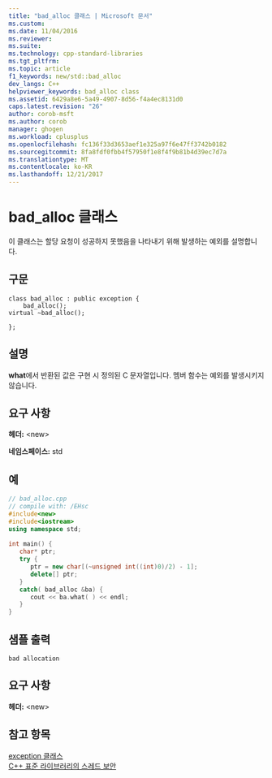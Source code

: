 ```yaml
---
title: "bad_alloc 클래스 | Microsoft 문서"
ms.custom: 
ms.date: 11/04/2016
ms.reviewer: 
ms.suite: 
ms.technology: cpp-standard-libraries
ms.tgt_pltfrm: 
ms.topic: article
f1_keywords: new/std::bad_alloc
dev_langs: C++
helpviewer_keywords: bad_alloc class
ms.assetid: 6429a8e6-5a49-4907-8d56-f4a4ec8131d0
caps.latest.revision: "26"
author: corob-msft
ms.author: corob
manager: ghogen
ms.workload: cplusplus
ms.openlocfilehash: fc136f33d3653aef1e325a97f6e47ff3742b0182
ms.sourcegitcommit: 8fa8fdf0fbb4f57950f1e8f4f9b81b4d39ec7d7a
ms.translationtype: MT
ms.contentlocale: ko-KR
ms.lasthandoff: 12/21/2017
---
```

# <a name="badalloc-class"></a>bad_alloc 클래스
이 클래스는 할당 요청이 성공하지 못했음을 나타내기 위해 발생하는 예외를 설명합니다.  
  
## <a name="syntax"></a>구문  
  
```  
class bad_alloc : public exception {  
    bad_alloc();
virtual ~bad_alloc();

};  
```  
  
## <a name="remarks"></a>설명  
 **what**에서 반환된 값은 구현 시 정의된 C 문자열입니다. 멤버 함수는 예외를 발생시키지 않습니다.  
  
## <a name="requirements"></a>요구 사항  
 **헤더:** \<new>  
  
 **네임스페이스:** std  
  
## <a name="example"></a>예  
  
```cpp  
// bad_alloc.cpp  
// compile with: /EHsc  
#include<new>  
#include<iostream>  
using namespace std;  
  
int main() {  
   char* ptr;  
   try {  
      ptr = new char[(~unsigned int((int)0)/2) - 1];  
      delete[] ptr;  
   }  
   catch( bad_alloc &ba) {  
      cout << ba.what( ) << endl;  
   }  
}  
```  
  
## <a name="sample-output"></a>샘플 출력  
  
```  
bad allocation  
```  
  
## <a name="requirements"></a>요구 사항  
 **헤더:** \<new>  
  
## <a name="see-also"></a>참고 항목
 [exception 클래스](../standard-library/exception-class.md)  
 [C++ 표준 라이브러리의 스레드 보안](../standard-library/thread-safety-in-the-cpp-standard-library.md)

